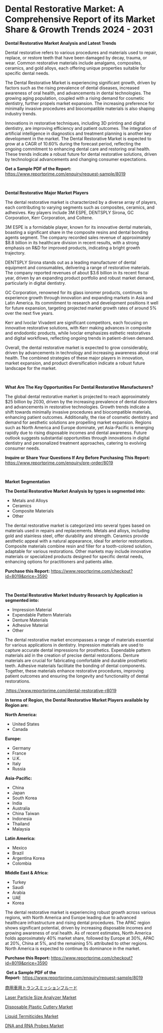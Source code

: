 <p><h1>Dental Restorative Market: A Comprehensive Report of its Market Share & Growth Trends 2024 - 2031</h1></p><p><strong>Dental Restorative Market Analysis and Latest Trends</strong></p>
<p><p>Dental restorative refers to various procedures and materials used to repair, replace, or restore teeth that have been damaged by decay, trauma, or wear. Common restorative materials include amalgams, composites, ceramics, and gold alloys, each offering unique properties suitable for specific dental needs.</p><p>The Dental Restorative Market is experiencing significant growth, driven by factors such as the rising prevalence of dental diseases, increased awareness of oral health, and advancements in dental technologies. The growing aging population, coupled with a rising demand for cosmetic dentistry, further propels market expansion. The increasing preference for minimally invasive procedures and biocompatible materials is also shaping industry trends.</p><p>Innovations in restorative techniques, including 3D printing and digital dentistry, are improving efficiency and patient outcomes. The integration of artificial intelligence in diagnostics and treatment planning is another key development in the market. The Dental Restorative Market is expected to grow at a CAGR of 10.60% during the forecast period, reflecting the ongoing commitment to enhancing dental care and restoring oral health. These trends indicate a robust future for dental restorative solutions, driven by technological advancements and changing consumer expectations.</p></p>
<p><strong>Get a Sample PDF of the Report:&nbsp;</strong> <a href="https://www.reportprime.com/enquiry/request-sample/8019">https://www.reportprime.com/enquiry/request-sample/8019</a></p>
<p>&nbsp;</p>
<p><strong>Dental Restorative Major Market Players</strong></p>
<p><p>The dental restorative market is characterized by a diverse array of players, each contributing to varying segments such as composites, ceramics, and adhesives. Key players include 3M ESPE, DENTSPLY Sirona, GC Corporation, Kerr Corporation, and Coltene. </p><p>3M ESPE is a formidable player, known for its innovative dental materials, boasting a significant share in the composite resins and dental bonding agents segment. The company recorded sales revenue of approximately $8.8 billion in its healthcare division in recent results, with a strong emphasis on R&D for improved products, indicating a bright growth trajectory.</p><p>DENTSPLY Sirona stands out as a leading manufacturer of dental equipment and consumables, delivering a range of restorative materials. The company reported revenues of about $3.6 billion in its recent fiscal year, driven by an expanding product portfolio and robust market demand, particularly in digital dentistry.</p><p>GC Corporation, renowned for its glass ionomer products, continues to experience growth through innovation and expanding markets in Asia and Latin America. Its commitment to research and development positions it well for future expansion, targeting projected market growth rates of around 5% over the next five years.</p><p>Kerr and Ivoclar Vivadent are significant competitors, each focusing on innovative restorative solutions, with Kerr making advances in composite and endodontic products, while Ivoclar emphasizes esthetic restoratives and digital workflows, reflecting ongoing trends in patient-driven demand.</p><p>Overall, the dental restorative market is expected to grow considerably, driven by advancements in technology and increasing awareness about oral health. The combined strategies of these major players in innovation, market expansion, and product diversification indicate a robust future landscape for the market.</p></p>
<p>&nbsp;</p>
<p><strong>What Are The Key Opportunities For Dental Restorative Manufacturers?</strong></p>
<p><p>The global dental restorative market is projected to reach approximately $25 billion by 2030, driven by the increasing prevalence of dental disorders and advancements in restorative technologies. Growth trends indicate a shift towards minimally invasive procedures and biocompatible materials, enhancing patient outcomes. Additionally, the rise of cosmetic dentistry and demand for aesthetic solutions are propelling market expansion. Regions such as North America and Europe dominate, yet Asia-Pacific is emerging rapidly due to rising disposable incomes and dental awareness. Future outlook suggests substantial opportunities through innovations in digital dentistry and personalized treatment approaches, catering to evolving consumer needs.</p></p>
<p><strong>Inquire or Share Your Questions If Any Before Purchasing This Report:</strong> <a href="https://www.reportprime.com/enquiry/pre-order/8019">https://www.reportprime.com/enquiry/pre-order/8019</a></p>
<p>&nbsp;</p>
<p><strong>Market Segmentation</strong></p>
<p><strong>The Dental Restorative Market Analysis by types is segmented into:</strong></p>
<p><ul><li>Metals and Alloys</li><li>Ceramics</li><li>Composite Materials</li><li>Other</li></ul></p>
<p><p>The dental restorative market is categorized into several types based on materials used in repairs and replacements. Metals and alloys, including gold and stainless steel, offer durability and strength. Ceramics provide aesthetic appeal with a natural appearance, ideal for anterior restorations. Composite materials combine resin and filler for a tooth-colored solution, adaptable for various restorations. Other markets may include innovative materials or specialized products designed for specific dental needs, enhancing options for practitioners and patients alike.</p></p>
<p><strong>Purchase this Report:&nbsp;</strong><a href="https://www.reportprime.com/checkout?id=8019&price=3590">https://www.reportprime.com/checkout?id=8019&price=3590</a></p>
<p>&nbsp;</p>
<p><strong>The Dental Restorative Market Industry Research by Application is segmented into:</strong></p>
<p><ul><li>Impression Material</li><li>Expendable Pattern Materials</li><li>Denture Materials</li><li>Adhesive Material</li><li>Other</li></ul></p>
<p><p>The dental restorative market encompasses a range of materials essential for various applications in dentistry. Impression materials are used to capture accurate dental impressions for prosthetics. Expendable pattern materials aid in the creation of precise dental restorations. Denture materials are crucial for fabricating comfortable and durable prosthetic teeth. Adhesive materials facilitate the bonding of dental components. Together, these materials enhance restorative procedures, improving patient outcomes and ensuring the longevity and functionality of dental restorations.</p></p>
<p><a href="https://www.reportprime.com/dental-restorative-r8019">&nbsp;https://www.reportprime.com/dental-restorative-r8019</a></p>
<p><strong>In terms of Region, the Dental Restorative Market Players available by Region are:</strong></p>
<p>
    <p> <strong> North America: </strong>
        <ul>
            <li>United States</li>
            <li>Canada</li>
        </ul>
        </p> 
    <p> <strong> Europe: </strong>
        <ul>
            <li>Germany</li>
            <li>France</li>
            <li>U.K.</li>
            <li>Italy</li>
            <li>Russia</li>
        </ul>
        </p> 
    <p> <strong> Asia-Pacific: </strong>
        <ul>
            <li>China</li>
            <li>Japan</li>
            <li>South Korea</li>
            <li>India</li>
            <li>Australia</li>
            <li>China Taiwan</li>
            <li>Indonesia</li>
            <li>Thailand</li>
            <li>Malaysia</li>
        </ul>
        </p> 
    <p> <strong> Latin America: </strong>
        <ul>
            <li>Mexico</li>
            <li>Brazil</li>
            <li>Argentina Korea</li>
            <li>Colombia</li>
        </ul>
        </p> 
    <p> <strong> Middle East & Africa: </strong>
        <ul>
            <li>Turkey</li>
            <li>Saudi</li>
            <li>Arabia</li>
            <li>UAE</li>
            <li>Korea</li>
        </ul>
    </p>
    </p>
<p><p>The dental restorative market is experiencing robust growth across various regions, with North America and Europe leading due to advanced healthcare infrastructure and rising dental procedures. The APAC region shows significant potential, driven by increasing disposable incomes and growing awareness of oral health. As of recent estimates, North America holds approximately 40% market share, followed by Europe at 30%, APAC at 20%, China at 5%, and the remaining 5% attributed to other regions. North America is expected to continue its dominance in the market.</p></p>
<p><strong>Purchase this Report: </strong><a href="https://www.reportprime.com/checkout?id=8019&price=3590">https://www.reportprime.com/checkout?id=8019&price=3590</a></p>
<p>&nbsp;<strong>Get a Sample PDF of the Report:&nbsp;&nbsp;</strong><a href="https://www.reportprime.com/enquiry/request-sample/8019">https://www.reportprime.com/enquiry/request-sample/8019</a></p>
<p><strong></strong></p>
<p><p><a href="https://medium.com/@vvjajdat22/commercial-vehicle-transmission-fluids-market-%E3%81%AF-%E3%82%B3%E3%82%B9%E3%83%88%E7%AE%A1%E7%90%86%E3%81%A8%E5%8A%B9%E7%8E%87%E5%90%91%E4%B8%8A%E3%82%92%E5%84%AA%E5%85%88%E3%81%97%E3%81%BE%E3%81%99-%E3%81%95%E3%82%89%E3%81%AB-%E5%A0%B1%E5%91%8A%E6%9B%B8%E3%81%AF%E5%B8%82%E5%A0%B4%E3%81%AE%E9%9C%80%E8%A6%81%E9%9D%A2%E3%81%A8%E4%BE%9B%E7%B5%A6%E9%9D%A2%E3%81%AE%E4%B8%A1%E6%96%B9%E3%82%92%E3%82%AB%E3%83%90%E3%83%BC%E3%81%97%E3%81%A6%E3%81%84%E3%81%BE%E3%81%99-6d6e5ce5a22a">商用車用トランスミッションフルード</a></p><p><a href="https://www.linkedin.com/pulse/market-dynamics-future-trends-global-laser-particle-size-qfsrc?trackingId=qwhHzSPXSWy161AeGM%2FASw%3D%3D">Laser Particle Size Analyzer Market</a></p><p><a href="https://www.linkedin.com/pulse/disposable-plastic-cutlery-market2024-2031-industry-kncxe?trackingId=i5pW8rleTFeUzSGDFUhgDg%3D%3D">Disposable Plastic Cutlery Market</a></p><p><a href="https://issuu.com/reportprime-2/docs/liquid-termiticides-market-size-203_69addda21ab3d8">Liquid Termiticides Market</a></p><p><a href="https://medium.com/@teguhbavarian07_99894/this-report-on-dna-and-rna-probes-market-is-a-comprehensive-analysis-of-market-shares-c4c0cfcf59ec">DNA and RNA Probes Market</a></p></p>